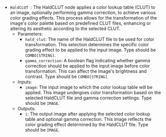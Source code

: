- `HaldCLUT `: The HaldCLUT node applies a color lookup table (CLUT) to an image, optionally performing gamma correction, to achieve various color grading effects. This process allows for the transformation of the image's color palette based on predefined CLUT files, enhancing or altering its aesthetic according to the selected CLUT.
    - Parameters:
        - `hald_clut`: The name of the HaldCLUT file to be used for color transformation. This selection determines the specific color grading effect to be applied to the input image. Type should be `COMBO[STRING]`.
        - `gamma_correction`: A boolean flag indicating whether gamma correction should be applied to the input image before color transformation. This can affect the image's brightness and contrast. Type should be `COMBO[STRING]`.
    - Inputs:
        - `image`: The input image to which the color lookup table will be applied. This image undergoes color transformation based on the selected HaldCLUT file and gamma correction settings. Type should be `IMAGE`.
    - Outputs:
        - `i`: The output image after applying the selected color lookup table and optional gamma correction. This image reflects the color grading effect determined by the HaldCLUT file. Type should be `IMAGE`.
